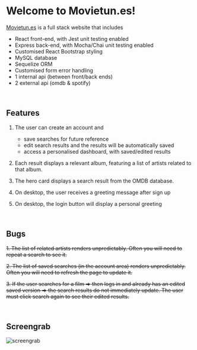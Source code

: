 # Welcome to Movietun.es!

[Movietun.es](https://www.movietun.es) is a full stack website that includes

- React front-end, with Jest unit testing enabled
- Express back-end, with Mocha/Chai unit testing enabled
- Customised React Bootstrap styling
- MySQL database
- Sequelize ORM
- Customised form error handling
- 1 internal api (between front/back ends)
- 2 external api (omdb & spotify)

<br>

## Features

1. The user can create an account and

   - save searches for future reference
   - edit search results and the results will be automatically saved
   - access a personalised dashboard, with saved/edited results

2. Each result displays a relevant album, featuring a list of artists related to that album.

3. The hero card displays a search result from the OMDB database.

4. On desktop, the user receives a greeting message after sign up

5. On desktop, the login button will display a personal greeting

<br>

## Bugs

~~1. The list of related artists renders unpredictably. Often you will need to repeat a search to see it.~~

~~2. The list of saved searches (in the account area) renders unpredictably. Often you will need to refresh the page to update it.~~

~~3. If the user searches for a film => then logs in and already has an edited saved version => the search results do not immediately update. The user must click search again to see their edited results.~~

<br>

## Screengrab

![screengrab](https://repository-images.githubusercontent.com/283536118/9be9ae00-6899-11eb-893b-87953eb3123c)
